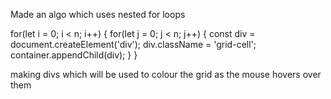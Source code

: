 Made an algo which uses nested for loops

for(let i = 0; i < n; i++) {
    for(let j = 0; j < n; j++) {
        const div = document.createElement('div');
        div.className = 'grid-cell';
        container.appendChild(div);
    }
}

making divs which will be used to colour the grid as the mouse hovers over them
